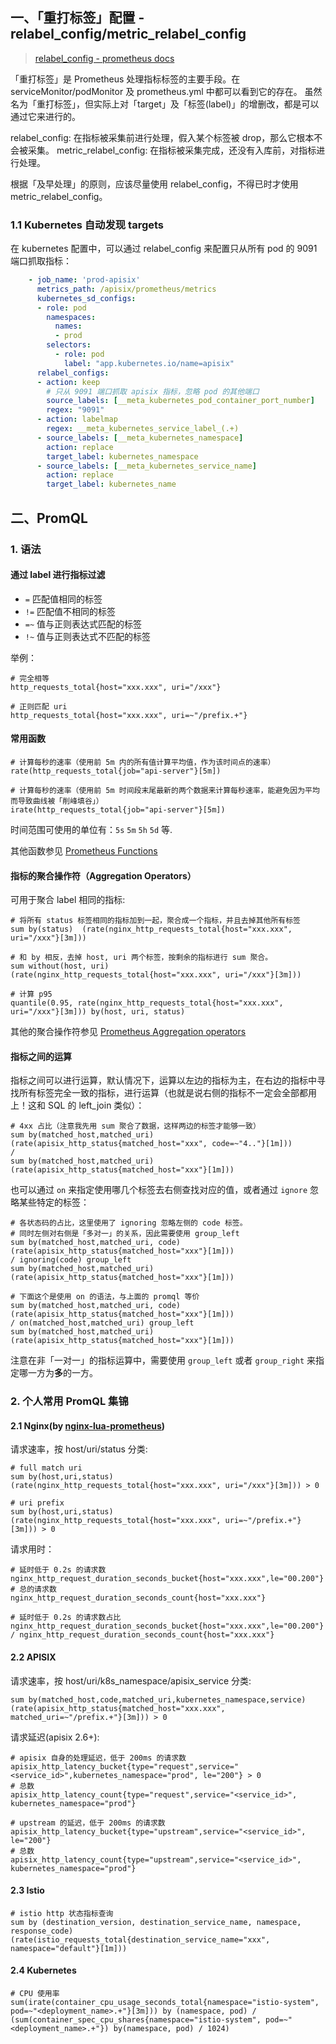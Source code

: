 ## 一、「重打标签」配置 - relabel_config/metric_relabel_config

>[relabel_config - prometheus docs](https://prometheus.io/docs/prometheus/latest/configuration/configuration/#relabel_config)

「重打标签」是 Prometheus 处理指标标签的主要手段。在 serviceMonitor/podMonitor 及 prometheus.yml 中都可以看到它的存在。
虽然名为「重打标签」，但实际上对「target」及「标签(label)」的增删改，都是可以通过它来进行的。

relabel_config: 在指标被采集前进行处理，假入某个标签被 drop，那么它根本不会被采集。
metric_relabel_config: 在指标被采集完成，还没有入库前，对指标进行处理。

根据「及早处理」的原则，应该尽量使用 relabel_config，不得已时才使用 metric_relabel_config。


### 1.1 Kubernetes 自动发现 targets

在 kubernetes 配置中，可以通过 relabel_config 来配置只从所有 pod 的 9091 端口抓取指标：

```yaml
    - job_name: 'prod-apisix'
      metrics_path: /apisix/prometheus/metrics
      kubernetes_sd_configs:
      - role: pod
        namespaces:
          names:
          - prod
        selectors:
          - role: pod
            label: "app.kubernetes.io/name=apisix"
      relabel_configs:
      - action: keep
        # 只从 9091 端口抓取 apisix 指标，忽略 pod 的其他端口
        source_labels: [__meta_kubernetes_pod_container_port_number]
        regex: "9091"
      - action: labelmap
        regex: __meta_kubernetes_service_label_(.+)
      - source_labels: [__meta_kubernetes_namespace]
        action: replace
        target_label: kubernetes_namespace
      - source_labels: [__meta_kubernetes_service_name]
        action: replace
        target_label: kubernetes_name
```

## 二、PromQL

### 1. 语法

#### 通过 label 进行指标过滤

- `=` 匹配值相同的标签
- `!=` 匹配值不相同的标签
- `=~` 值与正则表达式匹配的标签
- `!~` 值与正则表达式不匹配的标签

举例：
```promql
# 完全相等
http_requests_total{host="xxx.xxx", uri="/xxx"}

# 正则匹配 uri
http_requests_total{host="xxx.xxx", uri=~"/prefix.+"}
```

#### 常用函数

```
# 计算每秒的速率（使用前 5m 内的所有值计算平均值，作为该时间点的速率）
rate(http_requests_total{job="api-server"}[5m])

# 计算每秒的速率（使用前 5m 时间段末尾最新的两个数据来计算每秒速率，能避免因为平均而导致曲线被「削峰填谷」）
irate(http_requests_total{job="api-server"}[5m])
```

时间范围可使用的单位有：`5s` `5m` `5h` `5d` 等.

其他函数参见 [Prometheus Functions](https://prometheus.io/docs/prometheus/latest/querying/functions/)

#### 指标的聚合操作符（Aggregation Operators）

可用于聚合 label 相同的指标:

```promql
# 将所有 status 标签相同的指标加到一起，聚合成一个指标，并且去掉其他所有标签
sum by(status)  (rate(nginx_http_requests_total{host="xxx.xxx", uri="/xxx"}[3m]))

# 和 by 相反，去掉 host, uri 两个标签，按剩余的指标进行 sum 聚合。
sum without(host, uri)  (rate(nginx_http_requests_total{host="xxx.xxx", uri="/xxx"}[3m]))

# 计算 p95
quantile(0.95, rate(nginx_http_requests_total{host="xxx.xxx", uri="/xxx"}[3m])) by(host, uri, status)
```

其他的聚合操作符参见 [Prometheus Aggregation operators](https://prometheus.io/docs/prometheus/latest/querying/operators/#aggregation-operators)

#### 指标之间的运算

指标之间可以进行运算，默认情况下，运算以左边的指标为主，在右边的指标中寻找所有标签完全一致的指标，进行运算（也就是说右侧的指标不一定会全部都用上！这和 SQL 的 left_join 类似）：

```promql
# 4xx 占比（注意我先用 sum 聚合了数据，这样两边的标签才能够一致）
sum by(matched_host,matched_uri)  (rate(apisix_http_status{matched_host="xxx", code=~"4.."}[1m]))
/ 
sum by(matched_host,matched_uri)  (rate(apisix_http_status{matched_host="xxx"}[1m]))
```

也可以通过 `on` 来指定使用哪几个标签去右侧查找对应的值，或者通过 `ignore` 忽略某些特定的标签：

```
# 各状态码的占比，这里使用了 ignoring 忽略左侧的 code 标签。
# 同时左侧对右侧是「多对一」的关系，因此需要使用 group_left
sum by(matched_host,matched_uri, code)  (rate(apisix_http_status{matched_host="xxx"}[1m])) 
/ ignoring(code) group_left 
sum by(matched_host,matched_uri)  (rate(apisix_http_status{matched_host="xxx"}[1m]))

# 下面这个是使用 on 的语法，与上面的 promql 等价
sum by(matched_host,matched_uri, code)  (rate(apisix_http_status{matched_host="xxx"}[1m])) 
/ on(matched_host,matched_uri) group_left 
sum by(matched_host,matched_uri)  (rate(apisix_http_status{matched_host="xxx"}[1m]))
```

注意在非「一对一」的指标运算中，需要使用 `group_left` 或者 `group_right` 来指定哪一方为**多**的一方。

### 2. 个人常用 PromQL 集锦

#### 2.1 Nginx(by [nginx-lua-prometheus](https://github.com/knyar/nginx-lua-prometheus))

请求速率，按 host/uri/status 分类:

```promql
# full match uri
sum by(host,uri,status)  (rate(nginx_http_requests_total{host="xxx.xxx", uri="/xxx"}[3m])) > 0

# uri prefix
sum by(host,uri,status)  (rate(nginx_http_requests_total{host="xxx.xxx", uri=~"/prefix.+"}[3m])) > 0
```

请求用时：

```promql
# 延时低于 0.2s 的请求数
nginx_http_request_duration_seconds_bucket{host="xxx.xxx",le="00.200"}
# 总的请求数
nginx_http_request_duration_seconds_count{host="xxx.xxx"}

# 延时低于 0.2s 的请求数占比
nginx_http_request_duration_seconds_bucket{host="xxx.xxx",le="00.200"} / nginx_http_request_duration_seconds_count{host="xxx.xxx"}
```

#### 2.2 APISIX

请求速率，按 host/uri/k8s_namespace/apisix_service 分类:

```promql
sum by(matched_host,code,matched_uri,kubernetes_namespace,service)  (rate(apisix_http_status{matched_host="xxx.xxx", matched_uri=~"/prefix.+"}[3m])) > 0
```

请求延迟(apisix 2.6+):
```promql
# apisix 自身的处理延迟，低于 200ms 的请求数
apisix_http_latency_bucket{type="request",service="<service_id>",kubernetes_namespace="prod", le="200"} > 0
# 总数
apisix_http_latency_count{type="request",service="<service_id>", kubernetes_namespace="prod"}

# upstream 的延迟，低于 200ms 的请求数
apisix_http_latency_bucket{type="upstream",service="<service_id>", le="200"}
# 总数
apisix_http_latency_count{type="upstream",service="<service_id>", kubernetes_namespace="prod"}
```


#### 2.3 Istio


```promql
# istio http 状态指标查询
sum by (destination_version, destination_service_name, namespace, response_code) (rate(istio_requests_total{destination_service_name="xxx", namespace="default"}[1m]))
```


#### 2.4 Kubernetes

```promql
# CPU 使用率
sum(irate(container_cpu_usage_seconds_total{namespace="istio-system", pod=~"<deployment_name>.+"}[3m])) by (namespace, pod) / (sum(container_spec_cpu_shares{namespace="istio-system", pod=~"<deployment_name>.+"}) by(namespace, pod) / 1024)
```




